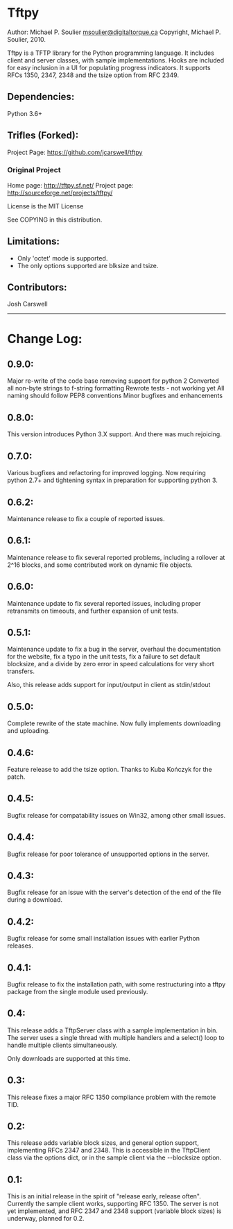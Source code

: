 # Tftpy
Author: Michael P. Soulier <msoulier@digitaltorque.ca>
Copyright, Michael P. Soulier, 2010.

Tftpy is a TFTP library for the Python programming language. It includes
client and server classes, with sample implementations. Hooks are included for
easy inclusion in a UI for populating progress indicators. It supports RFCs
1350, 2347, 2348 and the tsize option from RFC 2349.

## Dependencies:
Python 3.6+

## Trifles (Forked):
Project Page: https://github.com/jcarswell/tftpy

### Original Project
Home page: http://tftpy.sf.net/
Project page: http://sourceforge.net/projects/tftpy/

License is the MIT License

See COPYING in this distribution.

## Limitations:
- Only 'octet' mode is supported.
- The only options supported are blksize and tsize.

## Contributors:
Josh Carswell

---

# Change Log:

## 0.9.0:
Major re-write of the code base removing support for python 2
Converted all non-byte strings to f-string formatting
Rewrote tests - not working yet
All naming should follow PEP8 conventions
Minor bugfixes and enhancements

## 0.8.0:
This version introduces Python 3.X support.
And there was much rejoicing.

## 0.7.0:
Various bugfixes and refactoring for improved logging.
Now requiring python 2.7+ and tightening syntax in
preparation for supporting python 3.

## 0.6.2:
Maintenance release to fix a couple of reported issues.

## 0.6.1:
Maintenance release to fix several reported problems, including a rollover
at 2^16 blocks, and some contributed work on dynamic file objects.

## 0.6.0:
Maintenance update to fix several reported issues, including proper
retransmits on timeouts, and further expansion of unit tests.

## 0.5.1:
Maintenance update to fix a bug in the server, overhaul the documentation for
the website, fix a typo in the unit tests, fix a failure to set default
blocksize, and a divide by zero error in speed calculations for very short
transfers.

Also, this release adds support for input/output in client as stdin/stdout

## 0.5.0:
Complete rewrite of the state machine.
Now fully implements downloading and uploading.

## 0.4.6:
Feature release to add the tsize option. 
Thanks to Kuba Kończyk for the patch.

## 0.4.5:
Bugfix release for compatability issues on Win32, among other small issues.

## 0.4.4:
Bugfix release for poor tolerance of unsupported options in the server.

## 0.4.3:
Bugfix release for an issue with the server's detection of the end of the file
during a download.

## 0.4.2:
Bugfix release for some small installation issues with earlier Python
releases.

## 0.4.1:
Bugfix release to fix the installation path, with some restructuring into a
tftpy package from the single module used previously.

## 0.4:
This release adds a TftpServer class with a sample implementation in bin.
The server uses a single thread with multiple handlers and a select() loop to
handle multiple clients simultaneously.

Only downloads are supported at this time.

## 0.3:
This release fixes a major RFC 1350 compliance problem with the remote TID.

## 0.2:
This release adds variable block sizes, and general option support,
implementing RFCs 2347 and 2348. This is accessible in the TftpClient class
via the options dict, or in the sample client via the --blocksize option.

## 0.1:
This is an initial release in the spirit of "release early, release often".
Currently the sample client works, supporting RFC 1350. The server is not yet
implemented, and RFC 2347 and 2348 support (variable block sizes) is underway,
planned for 0.2.